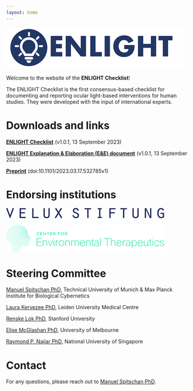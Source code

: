 ```yaml
---
layout: home
---
```


![ENLIGHT Logo](logo.png)

Welcome to the website of the **ENLIGHT Checklist**!

The ENLIGHT Checklist is the first consensus-based checklist for documenting and reporting ocular light-based interventions for human studies. They were developed with the input of international experts.


Downloads and links
===================

**[ENLIGHT Checklist](https://github.com/ENLIGHT-Project/ENLIGHT-Checklist/blob/00be2c6c04c41262c770c477e94ff611bcb59063/1.0.1/ENLIGHT_Checklist_Release_1.0.1_20230913.pdf)** (v1.0.1, 13 September 2023)

**[ENLIGHT Explanation & Elaboration (E&E) document](https://github.com/ENLIGHT-Project/ENLIGHT-Checklist/blob/00be2c6c04c41262c770c477e94ff611bcb59063/1.0.1/ENLIGHT_E%26E_Release_1.0.1_20230913.pdf)** (v1.0.1, 13 September 2023)

**[Preprint](https://www.biorxiv.org/content/10.1101/2023.03.17.532785v1)** (doi:10.1101/2023.03.17.532785v1)


Endorsing institutions
======================

[![VELUX Stiftung](logo_velux.png)](https://veluxstiftung.ch/)

[![CET Logo](logo_cet.png)](https://cet.org/)


Steering Committee
==================

[Manuel Spitschan PhD](https://www.professoren.tum.de/en/spitschan-manuel), Technical University of Munich & Max Planck Institute for Biological Cybernetics

[Laura Kervezee PhD](https://ccb.lumc.nl/research/circadian-clocks-99/laura-kervezee-374), Leiden University Medical Centre

[Renske Lok PhD](https://profiles.stanford.edu/renske-lok), Stanford University

[Elise McGlashan PhD](https://findanexpert.unimelb.edu.au/profile/1030083-elise-mcglashan), University of Melbourne

[Raymond P. Najjar PhD](https://discovery.nus.edu.sg/9565-raymond-najjar), National University of Singapore


Contact
=======

For any questions, please reach out to [Manuel Spitschan PhD](mailto:manuel.spitschan@tum.de).